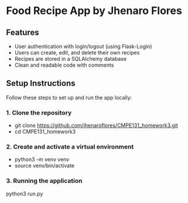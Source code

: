 # Food Recipe App by Jhenaro Flores

## Features

- User authentication with login/logout (using Flask-Login)
- Users can create, edit, and delete their own recipes
- Recipes are stored in a SQLAlchemy database
- Clean and readable code with comments

## Setup Instructions

Follow these steps to set up and run the app locally:

### 1. Clone the repository
* git clone https://github.com/jhenaroflores/CMPE131_homework3.git
* cd CMPE131_homework3

### 2. Create and activate a virtual environment
* python3 -m venv venv
* source venv/bin/activate  

### 3. Running the application
python3 run.py
